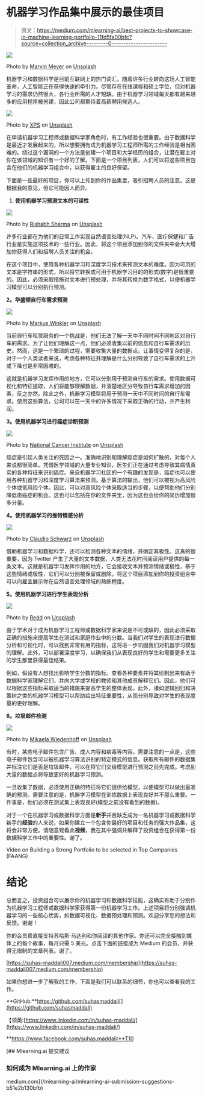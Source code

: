 # 机器学习作品集中展示的最佳项目

> 原文：<https://medium.com/mlearning-ai/best-projects-to-showcase-in-machine-learning-portfolio-11fd5fa00bfc?source=collection_archive---------0----------------------->

![](img/374a39c969d09d297a10bc5b5acaeeb4.png)

Photo by [Marvin Meyer](https://unsplash.com/@marvelous?utm_source=medium&utm_medium=referral) on [Unsplash](https://unsplash.com?utm_source=medium&utm_medium=referral)

机器学习和数据科学是目前互联网上的热门词汇。随着许多行业转向这场人工智能革命，人工智能正在获得快速的牵引力。尽管存在在线课程和硕士学位，但对机器学习的需求仍然很大，各行业所需的人才短缺。由于机器学习领域每天都有越来越多的应用程序被创建，因此公司都期待着高薪聘用候选人。

![](img/7301684355d6495bb4a721b2ff8cdd89.png)

Photo by [XPS](https://unsplash.com/@xps?utm_source=medium&utm_medium=referral) on [Unsplash](https://unsplash.com?utm_source=medium&utm_medium=referral)

在申请机器学习工程师或数据科学家角色时，有工作经验也很重要。由于数据科学是最近才发展起来的，所以想要拥有成为机器学习工程师所需的工作经验是相当困难的。绕过这个漏洞的一个方法是创建一个项目和大学经历的组合，让潜在雇主对你在该领域的知识有一个好的了解。下面是一个项目列表，人们可以将这些项目包含在他们的机器学习组合中，以获得雇主的良好保留。

下面是一些最好的项目，你可以上传到你的作品集里，吸引招聘人员的注意。这是根据我的意见，但它可能因人而异。

1.  **使用机器学习预测文本的可读性**

![](img/f1bafb9c2026c6f532b934c25d780330.png)

Photo by [Rishabh Sharma](https://unsplash.com/@rishabhben?utm_source=medium&utm_medium=referral) on [Unsplash](https://unsplash.com?utm_source=medium&utm_medium=referral)

许多行业都在为他们的日常工作实现自然语言处理(NLP)。汽车、医疗保健和广告行业是实施这项技术的一些行业。因此，将这个项目添加到你的文件夹中会大大增加你获得人们和招聘人员关注的机会。

在这个项目中，使用各种机器学习和深度学习技术来预测文本的难度。因为可用的文本是字符串的形式，所以将它转换成可用于机器学习目的的形式(数字)是很重要的。因此，必须采取措施对文本进行预处理，并将其转换为数字格式，以便机器学习模型可以分别执行预测。

**2。华盛顿自行车需求预测**

![](img/b55675d229bb39710342e4025c1f0733.png)

Photo by [Markus Winkler](https://unsplash.com/@markuswinkler?utm_source=medium&utm_medium=referral) on [Unsplash](https://unsplash.com?utm_source=medium&utm_medium=referral)

当前自行车租赁服务的一个挑战是，他们无法了解一天中不同时间不同地区对自行车的需求。为了让他们理解这一点，他们必须收集以前的信息和自行车需求的历史。然而，这是一个繁琐的过程，需要收集大量的数据点。让事情变得复杂的是，对于一个人类读者来说，考虑各种特征并理解是什么分别导致了自行车需求的上升或下降也是非常困难的。

这就是机器学习发挥作用的地方，它可以分别用于预测自行车的需求。使用数据可视化和特征提取，人们将能够理解数据，并清楚地区分导致自行车需求增加的因素，反之亦然。除此之外，机器学习模型将用于预测一天中不同时间的自行车需求。使用这些算法，公司可以在一天中的许多情况下采取正确的行动，并产生利润。

**3。使用机器学习进行癌症诊断预测**

![](img/1edfc12fef2293c642cb98cb3176f787.png)

Photo by [National Cancer Institute](https://unsplash.com/@nci?utm_source=medium&utm_medium=referral) on [Unsplash](https://unsplash.com?utm_source=medium&utm_medium=referral)

癌症是引起人类关注的死因之一。准确地识别和理解癌症是如何扩散的，对每个人来说都很简单。凭借医学领域的大量专业知识，医生们正在通过考虑导致其病情真实的各种特征来识别癌症。来自机器学习社区的一个有趣的发现是，癌症也可以使用各种机器学习和深度学习算法来预测。基于算法的输出，他们可以被视为高风险个体或低风险个体。因此，可以对高风险个体采取适当的步骤，以便帮助他们分别降低患癌症的机会。这也可以包括在你的文件夹里，因为这也会给你的简历增加很多分量。

**4。使用机器学习的推特情感分析**

![](img/bd854fb08233fa2e6124d54ecd882538.png)

Photo by [Claudio Schwarz](https://unsplash.com/@purzlbaum?utm_source=medium&utm_medium=referral) on [Unsplash](https://unsplash.com?utm_source=medium&utm_medium=referral)

借助机器学习和数据科学，还可以检测各种文本的情绪，并确定其极性。这真的很重要，因为 Twitter 产生了大量的文本数据，人类无法花时间阅读用户提供的每一条文本。这就是机器学习发挥作用的地方，它会接收文本并预测情绪或极性，基于这些情绪或极性，它们可以分别被保留或删除。将这个项目添加到你的投资组合中可以向雇主展示你在自然语言处理领域的熟练程度。

**5。使用机器学习进行学生表现分析**

![](img/13fe655641b22c7e202f098745216c50.png)

Photo by [Redd](https://unsplash.com/@reddalec?utm_source=medium&utm_medium=referral) on [Unsplash](https://unsplash.com?utm_source=medium&utm_medium=referral)

由于学术对于成为机器学习工程师或数据科学家来说是不可或缺的，因此必须采取正确的措施来提高学生在测试和家庭作业中的分数。当我们对学生的表现进行数据分析和可视化时，可以找到非常有用的指标，这将进一步巩固我们对机器学习模型的理解。此外，可以部署深度学习，以确保我们从表现良好的学生和需要更多关注的学生那里获得最佳结果。

例如，假设有人想找出影响学生分数的指标。查看各种要素并将其绘制出来有助于数据科学家理解它们，并向大学或学校的教师和其他成员解释它们。因此，他们可以根据这些指标采取适当的措施来提高学生的整体表现。此外，诸如逻辑回归和决策树之类的机器学习模型可以帮助给出特征重要性，从而分别导致对学生的表现度量的更好理解。

**6。垃圾邮件检测**

![](img/47e46d1fa569ddce46eccbb3e1783181.png)

Photo by [Mikaela Wiedenhoff](https://unsplash.com/@mikaela_wiedenhoff?utm_source=medium&utm_medium=referral) on [Unsplash](https://unsplash.com?utm_source=medium&utm_medium=referral)

有时，某些电子邮件包含广告、成人内容和病毒等内容。需要注意的一点是，这些电子邮件包含可以被机器学习算法识别的特定模式的信息。获取所有邮件的数据集并标注它们是否是垃圾邮件，可以在将它们交给模型进行预测之前先完成。考虑到大量的数据点将导致更好的机器学习预测。

一旦收集了数据，必须使用正确的特征将它们提供给模型，以便模型可以做出最准确的预测。需要注意的是，机器学习模型在训练数据上表现良好并不那么重要。一件事是，他们必须在测试集上表现良好(模型之前没有看到的数据)。

对于一个在机器学习或数据科学方面是**新手**并且缺乏成为一名机器学习或数据科学新手的**经验**的人来说，如果你建立一个包含你最好的项目和任务的强大作品集，这将会非常方便。请随意观看此**视频**，我在其中强调并解释了投资组合在获得第一份数据科学工作中的重要性。谢了。

Video on Building a Strong Portfolio to be selected in Top Companies (FAANG)

# **结论**

总而言之，投资组合可以展示你的机器学习和数据科学技能，这确实有助于分别作为机器学习工程师或数据科学家获得第一份机器学习工作。上述项目将分别强调机器学习的一些核心优势，如数据可视化、数据预处理和预测。欢迎分享您的想法和反馈。谢谢！

你的会员费直接支持苏哈斯·马达利和你阅读的其他作家。你还可以完全接触到媒体上的每个故事，每月只需 5 美元。点击下面的链接成为 Medium 的会员，并获得无限制的文章列表。谢了。

[https://suhas-maddali007.medium.com/membership](https://suhas-maddali007.medium.com/membership)

如果你想进一步了解我的工作，下面是我们可以联系的细节，你也可以查看我的工作。

**GitHub:**https://github.com/suhasmaddali[](https://github.com/suhasmaddali)

【领英:[https://www.linkedin.com/in/suhas-maddali/](https://www.linkedin.com/in/suhas-maddali/)

**https://www.facebook.com/suhas.maddali:**T10

[](/mlearning-ai/mlearning-ai-submission-suggestions-b51e2b130bfb) [## Mlearning.ai 提交建议

### 如何成为 Mlearning.ai 上的作家

medium.com](/mlearning-ai/mlearning-ai-submission-suggestions-b51e2b130bfb)